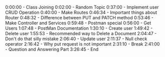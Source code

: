 0:00:00 - Class Joining
0:02:00 - Random Topic
0:37:00 - Implement user CRUD Operation
0:40:00 - Make Routes
0:46:34 - Important things about Router
0:48:32 - Difference between PUT and PATCH method
0:53:46 - Make Controller and Services
0:59:48 - Postman special
0:56:00 - Get Users
1:07:48 - PostMan Documentation
1:30:10 - Create user
1:49:42 - Delete user
1:55:53 - Recommended way to Delete a Document
2:04:47 - Don't do that silly mistake
2:06:40 - Update user
2:11:37 - Null check operator
2:16:42 - Why put request is not important
2:31:10 - Break
2:41:00 - Question and Answering Part
3:26:45 - End
